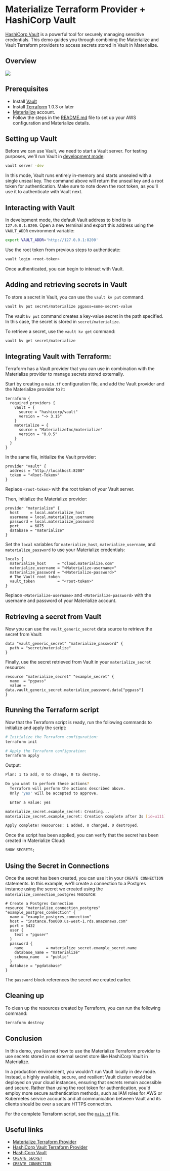# Materialize Terraform Provider + HashiCorp Vault

[HashiCorp Vault](https://www.vaultproject.io/) is a powerful tool for securely managing sensitive credentials. This demo guides you through combining the Materialize and Vault Terraform providers to access secrets stored in Vault in Materialize.

## Overview

![](https://github.com/MaterializeInc/demos/assets/21223421/edc48e99-77b3-4c47-8e86-472c51d45f70)

## Prerequisites

- Install [Vault](https://developer.hashicorp.com/vault/downloads)
- Install [Terraform](https://developer.hashicorp.com/terraform/downloads) 1.0.3 or later
- [Materialize](https://cloud.materialize.com/) account.
- Follow the steps in the [README.md](../README.md) file to set up your AWS configuration and Materialize details.

## Setting up Vault

Before we can use Vault, we need to start a Vault server. For testing purposes, we'll run Vault in [development mode](https://developer.hashicorp.com/vault/docs/concepts/dev-server):

```bash
vault server -dev
```

In this mode, Vault runs entirely in-memory and starts unsealed with a single unseal key. The command above will return the unseal key and a root token for authentication. Make sure to note down the root token, as you'll use it to authenticate with Vault next.

## Interacting with Vault

In development mode, the default Vault address to bind to is `127.0.0.1:8200`. Open a new terminal and export this address using the `VAULT_ADDR` environment variable:

```bash
export VAULT_ADDR='http://127.0.0.1:8200'
```

Use the root token from previous steps to authenticate:

```bash
vault login <root-token>
```

Once authenticated, you can begin to interact with Vault.

## Adding and retrieving secrets in Vault

To store a secret in Vault, you can use the `vault kv put` command.

```bash
vault kv put secret/materialize pgpass=some-secret-value
```

The vault `kv put` command creates a key-value secret in the path specified. In this case, the secret is stored in `secret/materialize`.

To retrieve a secret, use the `vault kv get` command:

```bash
vault kv get secret/materialize
```

## Integrating Vault with Terraform:

Terraform has a Vault provider that you can use in combination with the Materialize provider to manage secrets stored externally.

Start by creating a `main.tf` configuration file, and add the Vault provider and the Materialize provider to it:

```hcl
terraform {
  required_providers {
    vault = {
      source = "hashicorp/vault"
      version = "~> 3.15"
    }
    materialize = {
      source = "MaterializeInc/materialize"
      version = "0.0.5"
    }
  }
}
```

In the same file, initialize the Vault provider:

```hcl
provider "vault" {
  address = "http://localhost:8200"
  token = "<Root-Token>"
}
```

Replace `<root-token>` with the root token of your Vault server.

Then, initialize the Materialize provider:

```hcl
provider "materialize" {
  host     = local.materialize_host
  username = local.materialize_username
  password = local.materialize_password
  port     = 6875
  database = "materialize"
}
```

Set the `local` variables for `materialize_host`, `materialize_username`, and `materialize_password` to use your Materialize credentials:

```hcl
locals {
  materialize_host     = "cloud.materialize.com"
  materialize_username = "<Materialize-username>"
  materialize_password = "<Materialize-password>"
  # The Vault root token
  vault_token          = "<root-token>"
}
```

Replace `<Materialize-username>` and `<Materialize-password>` with the username and password of your Materialize account.

## Retrieving a secret from Vault

Now you can use the `vault_generic_secret` data source to retrieve the secret from Vault:

```hcl
data "vault_generic_secret" "materialize_password" {
  path = "secret/materialize"
}
```

Finally, use the secret retrieved from Vault in your `materialize_secret` resource:

```hcl
resource "materialize_secret" "example_secret" {
  name  = "pgpass"
  value = data.vault_generic_secret.materialize_password.data["pgpass"]
}
```

## Running the Terraform script

Now that the Terraform script is ready, run the following commands to initialize and apply the script:

```bash
# Initialize the Terraform configuration:
terraform init

# Apply the Terraform configuration:
terraform apply
```

Output:

```bash
Plan: 1 to add, 0 to change, 0 to destroy.

Do you want to perform these actions?
  Terraform will perform the actions described above.
  Only 'yes' will be accepted to approve.

  Enter a value: yes

materialize_secret.example_secret: Creating...
materialize_secret.example_secret: Creation complete after 3s [id=u111]

Apply complete! Resources: 1 added, 0 changed, 0 destroyed.
```

Once the script has been applied, you can verify that the secret has been created in Materialize Cloud:

```sql
SHOW SECRETS;
```

## Using the Secret in Connections

Once the secret has been created, you can use it in your `CREATE CONNECTION` statements. In this example, we'll create a connection to a Postgres instance using the secret we created using the `materialize_connection_postgres` resource:

```hcl
# Create a Postgres Connection
resource "materialize_connection_postgres" "example_postgres_connection" {
  name = "example_postgres_connection"
  host = "instance.foo000.us-west-1.rds.amazonaws.com"
  port = 5432
  user {
    text = "pguser"
  }
  password {
    name          = materialize_secret.example_secret.name
    database_name = "materialize"
    schema_name   = "public"
  }
  database = "pgdatabase"
}
```

The `password` block references the secret we created earlier.

## Cleaning up

To clean up the resources created by Terraform, you can run the following command:

```bash
terraform destroy
```

## Conclusion

In this demo, you learned how to use the Materialize Terraform provider to use secrets stored in an external secret store like HashiCorp Vault in Materialize.

In a production environment, you wouldn't run Vault locally in dev mode. Instead, a highly available, secure, and resilient Vault cluster would be deployed on your cloud instances, ensuring that secrets remain accessible and secure. Rather than using the root token for authentication, you'd employ more secure authentication methods, such as IAM roles for AWS or Kubernetes service accounts and all communication between Vault and its clients should be over a secure HTTPS connection.

For the complete Terraform script, see the [`main.tf`](./main.tf) file.

## Useful links

- [Materialize Terraform Provider](https://registry.terraform.io/providers/MaterializeInc/materialize/latest/docs)
- [HashiCorp Vault Terraform Provider](https://registry.terraform.io/providers/hashicorp/vault/latest/docs)
- [HashiCorp Vault](https://www.vaultproject.io/)
- [`CREATE SECRET`](https://materialize.com/docs/sql/create-secret/)
- [`CREATE CONNECTION`](https://materialize.com/docs/sql/create-connection/)
